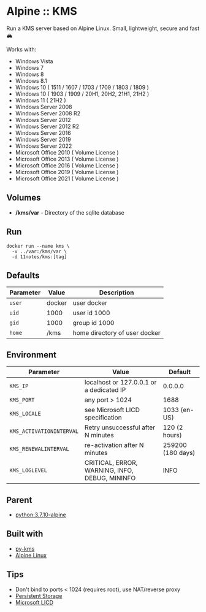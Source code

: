 # Alpine :: KMS
Run a KMS server based on Alpine Linux. Small, lightweight, secure and fast 🏔️

Works with:
- Windows Vista 
- Windows 7 
- Windows 8
- Windows 8.1
- Windows 10 ( 1511 / 1607 / 1703 / 1709 / 1803 / 1809 )
- Windows 10 ( 1903 / 1909 / 20H1, 20H2, 21H1, 21H2 )
- Windows 11 ( 21H2 )
- Windows Server 2008
- Windows Server 2008 R2
- Windows Server 2012
- Windows Server 2012 R2
- Windows Server 2016
- Windows Server 2019
- Windows Server 2022
- Microsoft Office 2010 ( Volume License )
- Microsoft Office 2013 ( Volume License )
- Microsoft Office 2016 ( Volume License )
- Microsoft Office 2019 ( Volume License )
- Microsoft Office 2021 ( Volume License )

## Volumes
* **/kms/var** - Directory of the sqlite database

## Run
```shell
docker run --name kms \
  -v ../var:/kms/var \
  -d 11notes/kms:[tag]
```

## Defaults
| Parameter | Value | Description |
| --- | --- | --- |
| `user` | docker | user docker |
| `uid` | 1000 | user id 1000 |
| `gid` | 1000 | group id 1000 |
| `home` | /kms | home directory of user docker |

## Environment
| Parameter | Value | Default |
| --- | --- | --- |
| `KMS_IP` | localhost or 127.0.0.1 or a dedicated IP | 0.0.0.0 |
| `KMS_PORT` | any port > 1024 | 1688 |
| `KMS_LOCALE` | see Microsoft LICD specification | 1033 (en-US) |
| `KMS_ACTIVATIONINTERVAL` | Retry unsuccessful after N minutes | 120 (2 hours) |
| `KMS_RENEWALINTERVAL` | re-activation after N minutes | 259200 (180 days) |
| `KMS_LOGLEVEL` | CRITICAL, ERROR, WARNING, INFO, DEBUG, MININFO | INFO |

## Parent
* [python:3.7.10-alpine](https://hub.docker.com/layers/library/python/3.7.10-alpine/images/sha256-932f7a8769b07d1effc5a46cb1463948542a017e82350c93f56792bec08ff9dd?context=explore)

## Built with
* [py-kms](https://github.com/Py-KMS-Organization/py-kms)
* [Alpine Linux](https://alpinelinux.org/)

## Tips
* Don't bind to ports < 1024 (requires root), use NAT/reverse proxy
* [Persistent Storage](https://github.com/11notes/alpine-docker-netshare)
* [Microsoft LICD](https://learn.microsoft.com/en-us/openspecs/office_standards/ms-oe376/6c085406-a698-4e12-9d4d-c3b0ee3dbc4a)